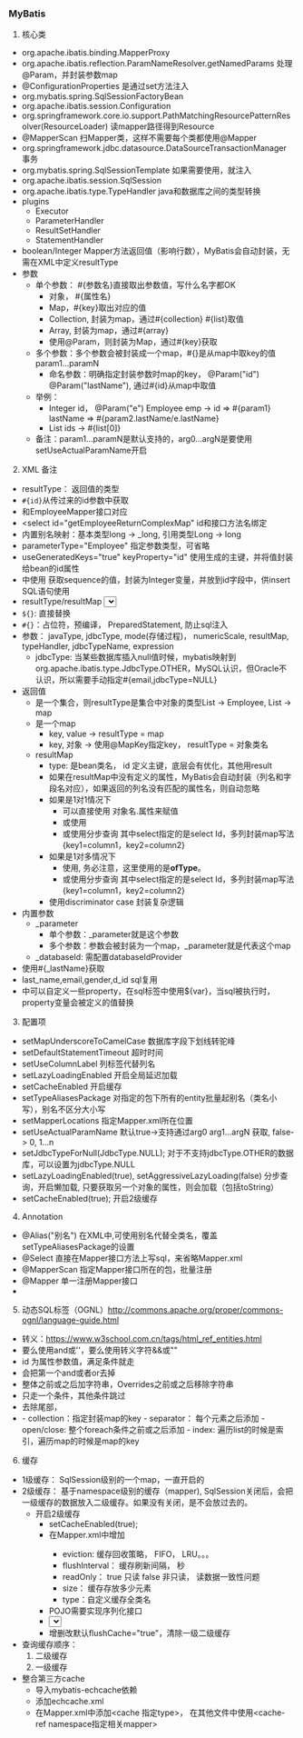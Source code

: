### MyBatis

1. 核心类
- org.apache.ibatis.binding.MapperProxy
- org.apache.ibatis.reflection.ParamNameResolver.getNamedParams 处理@Param，并封装参数map
- @ConfigurationProperties 是通过set方法注入
- org.mybatis.spring.SqlSessionFactoryBean
- org.apache.ibatis.session.Configuration
- org.springframework.core.io.support.PathMatchingResourcePatternResolver(ResourceLoader) 读mapper路径得到Resource
- @MapperScan 扫Mapper类，这样不需要每个类都使用@Mapper
- org.springframework.jdbc.datasource.DataSourceTransactionManager 事务
- org.mybatis.spring.SqlSessionTemplate 如果需要使用，就注入
- org.apache.ibatis.session.SqlSession 
- org.apache.ibatis.type.TypeHandler java和数据库之间的类型转换
- plugins
    - Executor
    - ParameterHandler
    - ResultSetHandler
    - StatementHandler
- boolean/Integer Mapper方法返回值（影响行数），MyBatis会自动封装，无需在XML中定义resultType
- 参数
    - 单个参数： #{参数名}直接取出参数值，写什么名字都OK
        - 对象， #{属性名}
        - Map，#{key}取出对应的值
        - Collection, 封装为map，通过#{collection} #{list}取值
        - Array, 封装为map，通过#{array}
        - 使用@Param，则封装为Map，通过#{key}获取
    - 多个参数：多个参数会被封装成一个map，#{}是从map中取key的值 param1...paramN
        - 命名参数：明确指定封装参数时map的key， @Param("id") @Param("lastName"), 通过#{id}从map中取值
    - 举例：
        - Integer id， @Param("e") Employee emp -> id => #{param1} lastName => #{param2.lastName/e.lastName}
        - List<Integer> ids -> #{list[0]}
    - 备注：param1...paramN是默认支持的，arg0...argN是要使用setUseActualParamName开启


2. XML 备注
- resultType： 返回值的类型
- `#{id}`从传过来的id参数中获取
- <mapper namespace="com.sonic.mapper.EmployeeMapper"> 和EmployeeMapper接口对应
- <select id="getEmployeeReturnComplexMap" id和接口方法名绑定
- 内置别名映射：基本类型long -> _long, 引用类型Long -> long
- parameterType="Employee" 指定参数类型，可省略
- useGeneratedKeys="true" keyProperty="id" 使用生成的主键，并将值封装给bean的id属性
- <insert> 中使用<selectKey keyProperty="id" order="before" resultType="int"> 获取sequence的值，封装为Integer变量，并放到id字段中，供insert SQL语句使用
- resultType/resultMap <select>两者必须有其一
- `${}`: 直接替换 
- `#{}`：占位符，预编译， PreparedStatement, 防止sql注入
- 参数： javaType, jdbcType, mode(存储过程)， numericScale, resultMap, typeHandler, jdbcTypeName, expression
    - jdbcType: 当某些数据库插入null值时候，mybatis映射到org.apache.ibatis.type.JdbcType.OTHER，MySQL认识，但Oracle不认识，所以需要手动指定#{email,jdbcType=NULL}
- 返回值
    - 是一个集合，则resultType是集合中对象的类型List<Employee> -> Employee, List<Map> -> map
    - 是一个map
        - key, value -> resultType = map
        - key, 对象 -> 使用@MapKey指定key， resultType = 对象类名
    - resultMap
        - type: 是bean类名， id 定义主键，底层会有优化，其他用result
        - 如果在resultMap中没有定义的属性，MyBatis会自动封装（列名和字段名对应），如果返回的列名没有匹配的属性名，则自动忽略
        - 如果是1对1情况下
            - 可以直接使用<result column="dept_name" property="department.departmentName"/> 对象名.属性来赋值
            - 或使用 <association property="department" javaType="Department"> <id column="did" property="id"/>
            - 或使用分步查询 <association property="department" select="com.sonic.mapper.DepartmentMapper.getDeptById" column="{id=d_id}"> 其中select指定的是select Id，多列封装map写法{key1=column1，key2=column2}
        - 如果是1对多情况下
            - 使用<collection property="employees" ofType="Employee">, 务必注意，这里使用的是**ofType**。 
            - 或使用分步查询 <collection property="employees" select="com.sonic.mapper.EmployeeMapperPlus.getEmployeesByDeptId" column="{deptId=id}" fetchType="eager"> 其中select指定的是select Id，多列封装map写法{key1=column1，key2=column2}
        - 使用discriminator case 封装复杂逻辑
- 内置参数
    - _parameter
        - 单个参数：_parameter就是这个参数
        - 多个参数：参数会被封装为一个map，_parameter就是代表这个map
    - _databaseId: 需配置databaseIdProvider
- <bind name="_lastName" value="'%' + lastName + '%'"/> 使用#{_lastName}获取
- <sql id="insertColumn">last_name,email,gender,d_id</sql> <include refid="insertColumn"/> sql复用
- <include> 中可以自定义一些property，在sql标签中使用${var}，当sql被执行时，property变量会被定义的值替换

3. 配置项
- setMapUnderscoreToCamelCase 数据库字段下划线转驼峰
- setDefaultStatementTimeout 超时时间
- setUseColumnLabel 列标签代替列名
- setLazyLoadingEnabled 开启全局延迟加载
- setCacheEnabled 开启缓存
- setTypeAliasesPackage 对指定的包下所有的entity批量起别名（类名小写），别名不区分大小写
- setMapperLocations 指定Mapper.xml所在位置
- setUseActualParamName 默认true->支持通过arg0 arg1...argN 获取, false-> 0, 1...n
- setJdbcTypeForNull(JdbcType.NULL); 对于不支持jdbcType.OTHER的数据库，可以设置为jdbcType.NULL
- setLazyLoadingEnabled(true), setAggressiveLazyLoading(false) 分步查询，开启懒加载, 只要获取另一个对象的属性，则会加载（包括toString）
- setCacheEnabled(true); 开启2级缓存

4. Annotation
- @Alias("别名") 在XML中,可使用别名代替全类名，覆盖setTypeAliasesPackage的设置
- @Select 直接在Mapper接口方法上写sql，来省略Mapper.xml
- @MapperScan 指定Mapper接口所在的包，批量注册
- @Mapper 单一注册Mapper接口
- 

5. 动态SQL标签（OGNL）http://commons.apache.org/proper/commons-ognl/language-guide.html
- 转义：https://www.w3school.com.cn/tags/html_ref_entities.html
- 要么使用and或''，要么使用转义字符&amp;&amp;或&quot;&quot;
- <if test="id != null and id != 0"> id 为属性参数值，满足条件就走
- <where> 会把第一个and或者or去掉
- <trim prefix="where" prefixOverrides="and"> 整体之前或之后加字符串，Overrides之前或之后移除字符串
- <choose> <when test="id != 0"> 只走一个条件，其他条件跳过
- <set> 去除尾部，
- <foreach collection="_parameter.get(&quot;list&quot;)" item="item_id" separator="," open="(" close=")" index="i"> 
    - collection：指定封装map的key 
    - separator： 每个元素之后添加
    - open/close: 整个foreach条件之前或之后添加
    - index: 遍历list的时候是索引，遍历map的时候是map的key

6. 缓存
- 1级缓存： SqlSession级别的一个map，一直开启的
- 2级缓存： 基于namespace级别的缓存（mapper), SqlSession关闭后，会把一级缓存的数据放入二级缓存。如果没有关闭，是不会放过去的。
    - 开启2级缓存
        - setCacheEnabled(true); 
        - 在Mapper.xml中增加<cache>
            - eviction: 缓存回收策略， FIFO， LRU。。。
            - flushInterval： 缓存刷新间隔， 秒
            - readOnly： true 只读 false 非只读， 读数据一致性问题
            - size： 缓存存放多少元素
            - type：自定义缓存全类名
        - POJO需要实现序列化接口 
        - <select id="getEmployee" resultType="com.sonic.bean.Employee" useCache="false">   单条语句关闭2级缓存
        - <update id="updateEmployee"  flushCache="true"> 增删改默认flushCache="true"，清除一级二级缓存
- 查询缓存顺序： 
    1. 二级缓存
    2. 一级缓存
- 整合第三方cache
    - 导入mybatis-echcache依赖
    - 添加echcache.xml
    - 在Mapper.xml中添加<cache 指定type>， 在其他文件中使用<cache-ref namespace指定相关mapper>